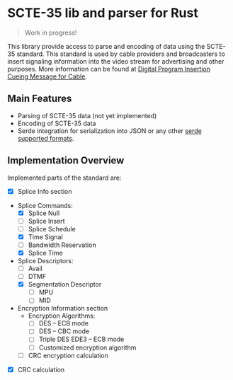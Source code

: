 # SCTE-35 lib and parser for Rust

> Work in progress!

This library provide access to parse and encoding of data using the SCTE-35 standard. This standard is used by
cable providers and broadcasters to insert signaling information into the video stream for advertising and
other purposes. More information can be found at
[Digital Program Insertion Cueing Message for Cable](https://www.scte.org/standards/library/catalog/scte-35-digital-program-insertion-cueing-message/).

## Main Features

- Parsing of SCTE-35 data (not yet implemented)
- Encoding of SCTE-35 data
- Serde integration for serialization into JSON or any other [serde supported formats](https://docs.rs/serde/1.0.137/serde/#data-formats).

## Implementation Overview

Implemented parts of the standard are:

 - [x] Splice Info section
 - Splice Commands:
   - [x] Splice Null
   - [ ] Splice Insert
   - [ ] Splice Schedule
   - [x] Time Signal
   - [ ] Bandwidth Reservation
   - [x] Splice Time
 - Splice Descriptors:
   - [ ] Avail
   - [ ] DTMF
   - [x] Segmentation Descriptor
     - [ ] MPU
     - [ ] MID
 - Encryption Information section
     - Encryption Algorithms:
       - [ ] DES – ECB mode
       - [ ] DES – CBC mode
       - [ ] Triple DES EDE3 – ECB mode
       - [ ] Customized encryption algorithm
     - [ ] CRC encryption calculation
 - [x] CRC calculation